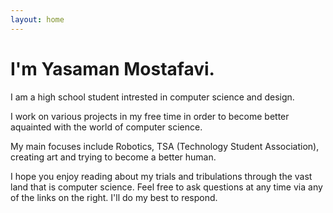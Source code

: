 ```yaml
---
layout: home
---
```

# I'm Yasaman Mostafavi.

I am a high school student intrested in computer science and design.

I work on various projects in my free time in order to become better aquainted with the world of computer science.

My main focuses include Robotics, TSA (Technology Student Association), creating art and trying to become a better human.

I hope you enjoy reading about my trials and tribulations through the vast land that is computer science. Feel free to ask questions at any time via any of the links on the right. I'll do my best to respond.
